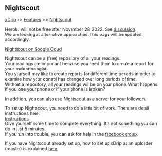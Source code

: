 ## Nightscout  
[xDrip](../README.md) >> [Features](./Features_page) >> [Nightscout](./Nightscout)  
  
Heroku will not be free after November 28, 2022.  See [discussion](https://github.com/NightscoutFoundation/xDrip/discussions/2299).  
We are looking at alternative approaches.  This page will be updated accordingly.  
  
[Nightscout on Google Cloud](./Nightscout/GoogleCloud)  
  
Nightscout can be a (free) repository of all your readings.  
Your readings are important because you need them to create a report for your endocrinologist.  
You yourself may like to create reports for different time periods in order to examine how your control has changed over long periods of time.  
Without a repository, all your readings will be on your phone.  What happens if you lose your phone or if your phone is broken?  

In addition, you can also use Nightscout as a server for your followers.  

To set up Nightscout, you need to do a little bit of work.  There are detail instructions here:  
[Instructions](http://nightscout.github.io/nightscout/new_user/?fbclid=IwAR0DxNdlDP0LaAb-Kyv8BlmmYJMVxTOTjFZVhOw2ToE2RfNggP9GTLw8o2M)  
Give yourself some time to complete everything.  It's not something you can do in just 5 minutes.  
If you run into trouble, you can ask for help in the [facebook group](https://www.facebook.com/groups/cgminthecloud).  

If you have Nightscout already set up, how to set up xDrip as an uploader (master) is explained [here](./Nightscout-Settings.md).  
